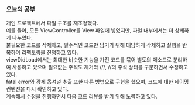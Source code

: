 ### 오늘의 공부

개인 프로젝트에서 파일 구조를 재조정했다.<br>
예를 들어, 모든 ViewController를 View 파일에 넣었지만, 파일 내부에서는 더
상세하게 나누었다.<br>
불필요한 코드를 삭제하고, 필수적인 코드만 남기기 위해 대담하게 삭제하고 실행을 반복하며
리팩토링을 진행하고 있다.<br>
viewDidLoad에서는 최대한 비슷한 기능을 가진 코드를 묶어 별도의 메소드로 분리하여
사용하고 있으며 필요없는 주석도 제거와 ///, //의 주석 상태를 구분하면서 수정하고 있다.<br>
fatal error와 강제 옵셔널 추출 또한 다른 방법으로 구현을 했으며, 코드에 대한 네이밍 컨벤션을 다시 확인하고 있다.<br>
계속해서 수정을 진행하면서 다음 코드 리뷰를 받기 위해 노력하고 있다.<br>
